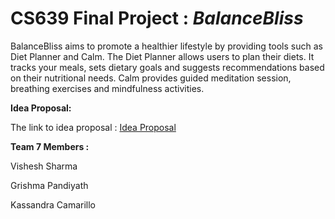 # CS639 Final Project : *BalanceBliss*

BalanceBliss aims to promote a healthier lifestyle by providing tools such as Diet Planner and Calm. The Diet Planner allows users to plan their diets. It tracks your meals, sets dietary goals and suggests recommendations based on their nutritional needs. Calm provides guided meditation session, breathing exercises and mindfulness activities. 


**Idea Proposal:**

The link to idea proposal : [Idea Proposal] 


__Team 7 Members :__

Vishesh Sharma

Grishma Pandiyath

Kassandra Camarillo

[Idea Proposal]: <https://docs.google.com/document/d/1OM90OS6ckcJpI0Ize9dJx3mIkIW6oYGbFsxCGGBF3b4/edit?usp=sharing>


